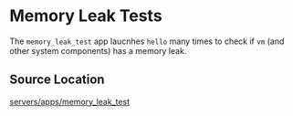 # Memory Leak Tests
The `memory_leak_test` app laucnhes `hello` many times to check if `vm` (and other
system components) has a memory leak.

## Source Location
[servers/apps/memory_leak_test](https://github.com/zuki/resea/tree/master/servers/apps/memory_leak_test)
